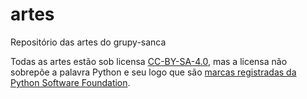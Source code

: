 # artes
Repositório das artes do grupy-sanca

Todas as artes estão sob licensa [CC-BY-SA-4.0](LICENSE), mas a licensa não sobrepõe a palavra Python e seu logo que são [marcas registradas da Python Software Foundation](https://www.python.org/psf/trademarks/).
